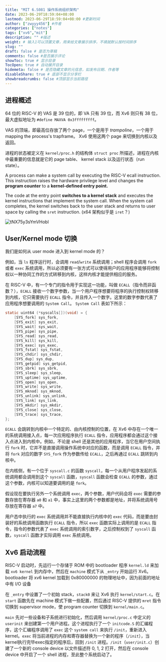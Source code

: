 ```yaml
---
title: "MIT 6.S081 操作系统组织架构"
date: 2023-06-29T18:59:04+08:00
lastmod: 2023-06-29T18:59:04+08:00 #更新时间
author: ["zwyyy456"] #作者
categories: ["notes"]
tags: ["xv6","mit"]
description: "" #描述
weight: # 输入1可以顶置文章，用来给文章展示排序，不填就默认按时间排序
slug: ""
draft: false # 是否为草稿
comments: false #是否展示评论
showToc: true # 显示目录
TocOpen: true # 自动展开目录
hidemeta: false # 是否隐藏文章的元信息，如发布日期、作者等
disableShare: true # 底部不显示分享栏
showbreadcrumbs: false #顶部显示当前路径
---
```

## 进程概述

64 位的 RISC-V 的 VAS 是 39 位的，即 VA 只有 39 位，而 Xv6 则只有 38 位，最大虚拟地址为 `#define MAXVA 0x3fffffffff`。

VAS 的顶端，即最高位存放了两个 page，一个是用于 *trampoline*，一个用于 mapping the process's trapframe。 Xv6 使用这两个 page 来切换到内核以及返回。

进程的状态被定义在 `kernel/proc.h` 的结构体 `struct proc` 所描述，进程在内核中最重要的信息就是它的 page table、 kernel stack 以及运行状态（run state）。

A process can make a system call by executing the RISC-V ecall instruction. This instruction
raises the hardware privilege level and changes the **program counter** to a **kernel-defined entry point.**

The code at the entry point **switches to a kernel stack** and executes the kernel instructions that
implement the system call. When the system call completes, the kernel switches back to the user
stack and returns to user space by calling the `sret` instruction. (x64 架构似乎是 `iret`？)

![tNX75y3sYmVHobl](https://pic-upyun.zwyyy456.tech/smms/2023-12-26-065751.png)

## User/Kernel mode 切换

我们是如何从 user mode 进入到 kernel mode 的？

例如，当 `ls` 程序运行时，会调用 `read`/`write` 系统调用；shell 程序会调用 `fork` 或者 `exec` 系统调用，所以必须要有一张方式可以使得用户的应用程序能够将控制权以一种协同工作的方式转移到内核，这样内核才能提供相应的服务。

在 RISC-V 中，有一个专门的指令用于实现这一功能，叫做 `ECALL`（指令而非函数？），`ECALL` 接收一个数字参数，当一个用户程序想要将程序的执行控制权转移到内核，它只需要执行 `ECALL` 指令，并且传入一个数字。这里的数字参数代表了应用程序想要调用的 `System Call`。 `System Call` 表如下所示：

```c
static uint64 (*syscalls[])(void) = {
    [SYS_fork] sys_fork,
    [SYS_exit] sys_exit,
    [SYS_wait] sys_wait,
    [SYS_pipe] sys_pipe,
    [SYS_read] sys_read,
    [SYS_kill] sys_kill,
    [SYS_exec] sys_exec,
    [SYS_fstat] sys_fstat,
    [SYS_chdir] sys_chdir,
    [SYS_dup] sys_dup,
    [SYS_getpid] sys_getpid,
    [SYS_sbrk] sys_sbrk,
    [SYS_sleep] sys_sleep,
    [SYS_uptime] sys_uptime,
    [SYS_open] sys_open,
    [SYS_write] sys_write,
    [SYS_mknod] sys_mknod,
    [SYS_unlink] sys_unlink,
    [SYS_link] sys_link,
    [SYS_mkdir] sys_mkdir,
    [SYS_close] sys_close,
    [SYS_trace] sys_trace,
};
```

`ECALL` 会跳转到内核中一个特定的、由内核控制的位置，在 Xv6 中存在一个唯一的系统调用接入点，每一次应用程序执行 `ECALL` 指令，应用程序都会通过这个接入点进入到内核中。例如，不论是 shell 还是其他的应用程序，当它在用户空间执行 `fork` 时，它并不是直接调用操作系统中对应的函数，而是调用 `ECALL` 指令，并将 `fork` 对应的数字 `SYS_fork` 作为参数传给 `ECALL`，之后再通过 `ECALL` 跳转到内核中。

在内核侧，有一个位于 `syscall.c` 的函数 `syscall`，每一个从用户程序发起的系统调用都会调用到这个 `syscall` 函数，`syscall` 函数会检查 `ECALL` 的参数，通过这个参数，内核可以知道要调用的是 `fork`。

假设现在要执行另外一个系统调用 `exec`，两个参数，用户代码会将 `exec` 需要的参数存放在寄存器 `a0` 和 `a1` 中，事实上这里的两个参数都是地址，并将系统调用号存放在寄存器 `a7` 中。

用户态中执行的 `exec` 系统调用并不能直接执行内核中的 `exec` 代码，而是要由封装好的系统调用函数执行 `ECALL` 指令，所以 `exec` 函数实际上调用的是 `ECALL` 指令，指令的参数代表了 `exec` 系统调用的索引数字，之后控制权到了 `syscall` 函数，`syscall` 函数才实际调用 `exec` 系统调用。

## Xv6 启动流程

RISC-V 启动时，先运行一个存储于 ROM 中的 bootloader 程序 `kernel.ld` 来加载 `xv6 kernel` 到内存中，然后在 `machine` 模式下从 `_entry` 开始运行 Xv6。bootloader 将 xv6 kernel 加载到 0x80000000 的物理地址中，因为前面的地址中有 I/O 设备

在 `_entry` 中设置了一个初始 stack，`stack0` 来让 Xv6 执行 `kernel/start.c`。在 `start` 函数先在 machine 模式下做一些配置，然后通过 RISC-V 提供的 `mret` 指令切换到 supervisor mode，使 program counter 切换到 `kernel/main.c`。

`main` 先对一些设备和子系统进行初始化，然后调用 `kernel/proc.c` 中定义的 `userinit` 来创建第一个用户进程。这个进程执行了一个 `initcode.S` 的汇编程序，这个汇编程序调用了 `exec` 这个 `system call` 来执行 `/init`，重新进入 kernel。`exec` 将当前进程的内存和寄存器替换为一个新的程序（`/init`），当kernel执行完毕exec指定的程序后，回到 `/init` 进程。`/init`（`user/init.c`）创建了一个新的 console device 以文件描述符 0, 1, 2 打开，然后在 console device 中开启了一个 shell 进程，至此整个系统启动了。

